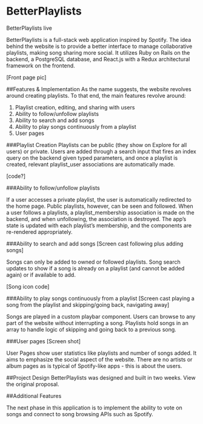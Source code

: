 # BetterPlaylists

BetterPlaylists live

BetterPlaylists is a full-stack web application inspired by Spotify. The idea behind the website is to provide a better interface to manage collaborative playlists, making song sharing more social. It utilizes Ruby on Rails on the backend, a PostgreSQL database, and React.js with a Redux architectural framework on the frontend.  

[Front page pic]


##Features & Implementation
As the name suggests, the website revolves around creating playlists. To that end, the main features revolve around:

<ol>
  <li>Playlist creation, editing, and sharing with users</li>
  <li>Ability to follow/unfollow playlists</li>
  <li>Ability to search and add songs</li>
  <li>Ability to play songs continuously from a playlist</li>
  <li>User pages</li>
</ol>


###Playlist Creation
Playlists can be public (they show on Explore for all users) or private. Users are added through a search input that fires an index query on the backend given typed parameters, and once a playlist is created, relevant playlist_user associations are automatically made.

[code?]

###Ability to follow/unfollow playlists

[screencast]: docs/screencasts/make_playlist.gif

If a user accesses a private playlist, the user is automatically redirected to the home page. Public playlists, however, can be seen and followed. When a user follows a playlists, a playlist_membership association is made on the backend, and when unfollowing, the association is destroyed. The app’s state is updated with each playlist’s membership, and the components are re-rendered appropriately.


###Ability to search and add songs
[Screen cast following plus adding songs]

Songs can only be added to owned or followed playlists. Song search updates to show if a song is already on a playlist (and cannot be added again) or if available to add.

[Song icon code]


###Ability to play songs continuously from a playlist
[Screen cast playing a song from the playlist and skipping/going back, navigating away]

Songs are played in a custom playbar component. Users can browse to any part of the website without interrupting a song. Playlists hold songs in an array to handle logic of skipping and going back to a previous song.

###User pages
[Screen shot]

User Pages show user statistics like playlists and number of songs added. It aims to emphasize the social aspect of the website. There are no artists or album pages as is typical of Spotify-like apps - this is about the users.

##Project Design
BetterPlaylists was designed and built in two weeks. View the original proposal.


##Additional Features

The next phase in this application is to implement the ability to vote on songs and connect to song browsing APIs such as Spotify.
